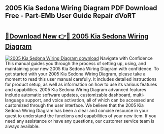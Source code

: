 ## 2005 Kia Sedona Wiring Diagram PDF Download Free - Part-EMb User Guide Repair dVoRT

# <h2><a href="http://dftl1mn.blite.top/?on=2005+Kia+Sedona+Wiring+Diagram">🔗Download New 👉🔴 2005 Kia Sedona Wiring Diagram</a></h2>

[![2005 Kia Sedona Wiring Diagram download](https://i.imgur.com/lujVjoI.png)](http://dftl1mn.blite.top/?on=2005+Kia+Sedona+Wiring+Diagram)
Navigate with Confidence This manual guides you through the process of setting up, using, and maintaining your new 2005 Kia Sedona Wiring Diagram with confidence. To get started with your 2005 Kia Sedona Wiring Diagram, please take a moment to read this user manual carefully. It includes detailed instructions for product setup, as well as information on how to use its various features and capabilities. 2005 Kia Sedona Wiring Diagram advanced features include automatic software updates, customizable dashboard, multi-language support, and voice activation, all of which can be accessed and customized through the user interface. We believe that the 2005 Kia Sedona Wiring Diagram has been a clear and concise resource in your quest to understand the functions and capabilities of your new item. If you need any assistance or have any questions, our customer service team is always available.
